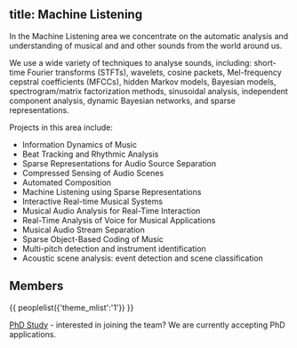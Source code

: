 title: Machine Listening
----

In the Machine Listening area we concentrate on the automatic analysis and understanding of musical and and other sounds from the world around us.

We use a wide variety of techniques to analyse sounds, including: short-time Fourier transforms (STFTs), wavelets, cosine packets, Mel-frequency cepstral coefficients (MFCCs), hidden Markov models, Bayesian models, spectrogram/matrix factorization methods, sinusoidal analysis, independent component analysis, dynamic Bayesian networks, and sparse representations.

Projects in this area include:

* Information Dynamics of Music
* Beat Tracking and Rhythmic Analysis
* Sparse Representations for Audio Source Separation
* Compressed Sensing of Audio Scenes
* Automated Composition
* Machine Listening using Sparse Representations
* Interactive Real-time Musical Systems
* Musical Audio Analysis for Real-Time Interaction
* Real-Time Analysis of Voice for Musical Applications
* Musical Audio Stream Separation
* Sparse Object-Based Coding of Music
* Multi-pitch detection and instrument identification
* Acoustic scene analysis: event detection and scene classification


Members
--------------------------
{{ peoplelist({'theme_mlist':'1'}) }}

[PhD Study](study.html) - interested in joining the team? We are currently accepting PhD applications. 

